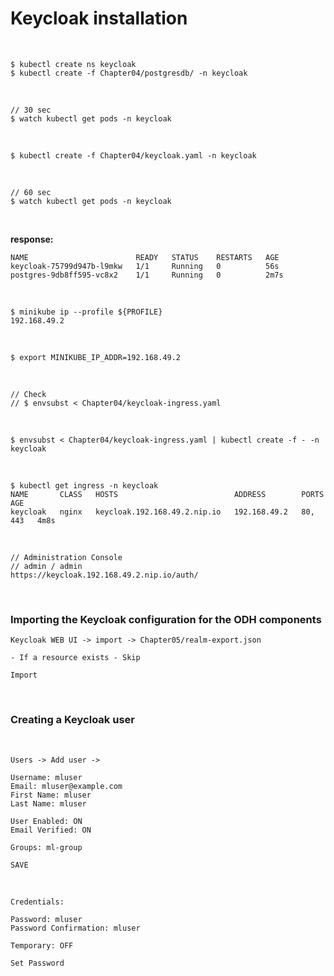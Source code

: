 # Keycloak installation

<br/>

```
$ kubectl create ns keycloak
$ kubectl create -f Chapter04/postgresdb/ -n keycloak
```

<br/>

```
// 30 sec
$ watch kubectl get pods -n keycloak
```

<br/>

```
$ kubectl create -f Chapter04/keycloak.yaml -n keycloak
```

<br/>

```
// 60 sec
$ watch kubectl get pods -n keycloak
```

<br/>

**response:**

```
NAME                        READY   STATUS    RESTARTS   AGE
keycloak-75799d947b-l9mkw   1/1     Running   0          56s
postgres-9db8ff595-vc8x2    1/1     Running   0          2m7s

```

<br/>

```
$ minikube ip --profile ${PROFILE}
192.168.49.2
```

<br/>

```
$ export MINIKUBE_IP_ADDR=192.168.49.2
```

<br/>

```
// Check
// $ envsubst < Chapter04/keycloak-ingress.yaml
```

<br/>

```
$ envsubst < Chapter04/keycloak-ingress.yaml | kubectl create -f - -n keycloak
```

<br/>

```
$ kubectl get ingress -n keycloak
NAME       CLASS   HOSTS                          ADDRESS        PORTS     AGE
keycloak   nginx   keycloak.192.168.49.2.nip.io   192.168.49.2   80, 443   4m8s
```

<br/>

```
// Administration Console
// admin / admin
https://keycloak.192.168.49.2.nip.io/auth/
```

<br/>

### Importing the Keycloak configuration for the ODH components

```
Keycloak WEB UI -> import -> Chapter05/realm-export.json

- If a resource exists - Skip

Import
```

<br/>

### Creating a Keycloak user

<br/>

```
Users -> Add user ->

Username: mluser
Email: mluser@example.com
First Name: mluser
Last Name: mluser

User Enabled: ON
Email Verified: ON

Groups: ml-group

SAVE
```

<br/>

```
Credentials:

Password: mluser
Password Confirmation: mluser

Temporary: OFF

Set Password
```
